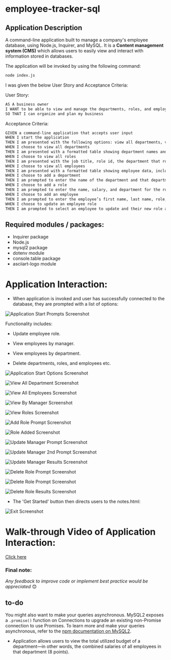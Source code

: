 # employee-tracker-sql

## Application Description

A command-line application built to manage a company's employee database, using Node.js, Inquirer, and MySQL. It is a **Content management system (CMS)** which allows users to easily view and interact with information stored in databases.

The application will be invoked by using the following command:

```bash
node index.js
```

I was given the below User Story and Acceptance Criteria:

User Story:

```md
AS A business owner
I WANT to be able to view and manage the departments, roles, and employees in my company
SO THAT I can organize and plan my business
```

Acceptance Criteria:

```md
GIVEN a command-line application that accepts user input
WHEN I start the application
THEN I am presented with the following options: view all departments, view all roles, view all employees, add a department, add a role, add an employee, and update an employee role
WHEN I choose to view all departments
THEN I am presented with a formatted table showing department names and department ids
WHEN I choose to view all roles
THEN I am presented with the job title, role id, the department that role belongs to, and the salary for that role
WHEN I choose to view all employees
THEN I am presented with a formatted table showing employee data, including employee ids, first names, last names, job titles, departments, salaries, and managers that the employees report to
WHEN I choose to add a department
THEN I am prompted to enter the name of the department and that department is added to the database
WHEN I choose to add a role
THEN I am prompted to enter the name, salary, and department for the role and that role is added to the database
WHEN I choose to add an employee
THEN I am prompted to enter the employee’s first name, last name, role, and manager, and that employee is added to the database
WHEN I choose to update an employee role
THEN I am prompted to select an employee to update and their new role and this information is updated in the database 
```

## Required modules / packages:

* Inquirer package
* Node.js
* mysql2 package
* dotenv module
* console.table package
* asciiart-logo module

# Application Interaction: 

* When application is invoked and user has successfully connected to the database, they are prompted with a list of options:

![Application Start Prompts Screenshot](/assets/images/start.png)

Functionality includes: 

* Update employee role.

* View employees by manager.

* View employees by department.

* Delete departments, roles, and employees etc.

![Application Start Options Screenshot](/assets/images/more-options.png)

![View All Department Screenshot](/assets/images/view-departments.png)

![View All Employees Screenshot](/assets/images/view-employees.png)

![View By Manager Screenshot](/assets/images/view-by-manager.png)

![View Roles Screenshot](/assets/images/view-roles.png)

![Add Role Prompt Screenshot](/assets/images/add-role-prompts.png)

![Role Added Screenshot](/assets/images/role-added.png)

![Update Manager Prompt Screenshot](/assets/images/update-manager.png)

![Update Manager 2nd Prompt Screenshot](/assets/images/update-mgr2.png)

![Update Manager Results Screenshot](/assets/images/update-mgr3.png)

![Delete Role Prompt Screenshot](/assets/images/delete.png)

![Delete Role Prompt Screenshot](/assets/images/delete2.png)

![Delete Role Results Screenshot](/assets/images/delete3.png)

* The 'Get Started' button then directs users to the notes.html:


![Exit Screenshot](/assets/images/quit.png)

# Walk-through Video of Application Interaction:

[Click here](https://shrouded-anchorage-59962.herokuapp.com/)

### Final note:

*Any feedback to improve code or implement best practice would be appreciated* 😊

## to-do

You might also want to make your queries asynchronous. MySQL2 exposes a `.promise()` function on Connections to upgrade an existing non-Promise connection to use Promises. To learn more and make your queries asynchronous, refer to the [npm documentation on MySQL2](https://www.npmjs.com/package/mysql2).

* Application allows users to view the total utilized budget of a department&mdash;in other words, the combined salaries of all employees in that department (8 points).
